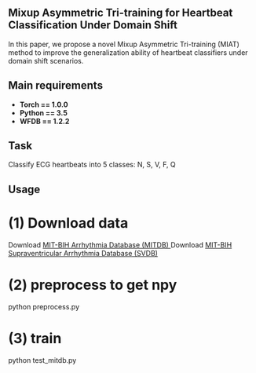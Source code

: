 ## Mixup Asymmetric Tri-training for Heartbeat Classification Under Domain Shift <br>
In this paper, we propose a novel Mixup Asymmetric Tri-training (MIAT) method to improve the generalization ability of heartbeat classifiers
under domain shift scenarios.

## Main requirements

  * **Torch == 1.0.0**
  * **Python == 3.5**
  * **WFDB == 1.2.2**

## Task

Classify ECG heartbeats into 5 classes: N, S, V, F, Q


## Usage

# (1) Download data
Download [MIT-BIH Arrhythmia Database (MITDB) ](https://www.physionet.org/content/mitdb/1.0.0/)
Download [MIT-BIH Supraventricular Arrhythmia Database (SVDB)](https://www.physionet.org/content/svdb/1.0.0/)

# (2) preprocess to get npy
python preprocess.py

# (3) train
python test_mitdb.py


